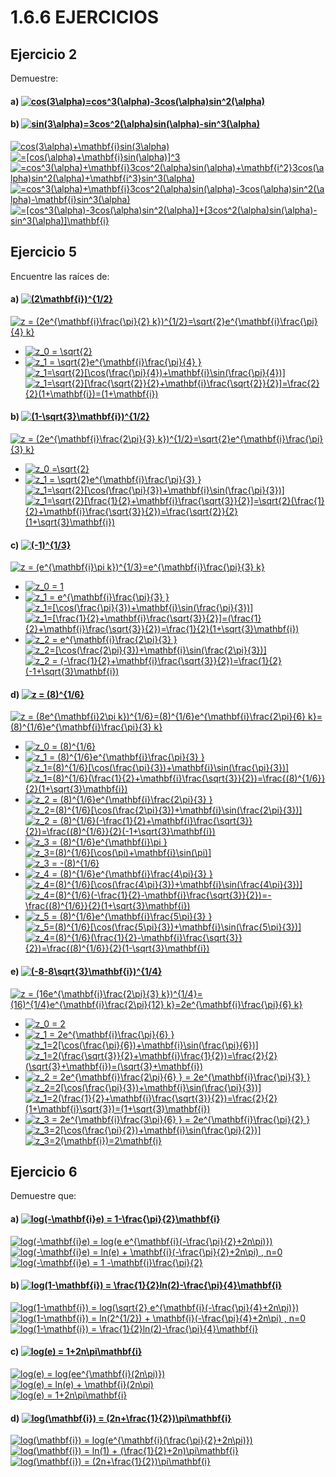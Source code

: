 # 1.6.6 EJERCICIOS

## Ejercicio 2

Demuestre:  
#### **a)** <a href="https://www.codecogs.com/eqnedit.php?latex=cos(3\alpha)=cos^3(\alpha)-3cos(\alpha)sin^2(\alpha)" target="_blank"><img src="https://latex.codecogs.com/png.latex?cos(3\alpha)=cos^3(\alpha)-3cos(\alpha)sin^2(\alpha)" title="cos(3\alpha)=cos^3(\alpha)-3cos(\alpha)sin^2(\alpha)" /></a>
#### **b)** <a href="https://www.codecogs.com/eqnedit.php?latex=sin(3\alpha)=3cos^2(\alpha)sin(\alpha)-sin^3(\alpha)" target="_blank"><img src="https://latex.codecogs.com/png.latex?sin(3\alpha)=3cos^2(\alpha)sin(\alpha)-sin^3(\alpha)" title="sin(3\alpha)=3cos^2(\alpha)sin(\alpha)-sin^3(\alpha)" /></a>  

<a href="https://www.codecogs.com/eqnedit.php?latex=cos(3\alpha)&plus;\mathbf{i}sin(3\alpha)" target="_blank"><img src="https://latex.codecogs.com/gif.latex?cos(3\alpha)&plus;\mathbf{i}sin(3\alpha)" title="cos(3\alpha)+\mathbf{i}sin(3\alpha)" /></a>  
<a href="https://www.codecogs.com/eqnedit.php?latex==[cos(\alpha)&plus;\mathbf{i}sin(\alpha)]^3" target="_blank"><img src="https://latex.codecogs.com/gif.latex?=[cos(\alpha)&plus;\mathbf{i}sin(\alpha)]^3" title="=[cos(\alpha)+\mathbf{i}sin(\alpha)]^3" /></a>  
<a href="https://www.codecogs.com/eqnedit.php?latex==cos^3(\alpha)&plus;\mathbf{i}3cos^2(\alpha)sin(\alpha)&plus;\mathbf{i^2}3cos(\alpha)sin^2(\alpha)+\mathbf{i^3}sin^3(\alpha)" target="_blank"><img src="https://latex.codecogs.com/gif.latex?=cos^3(\alpha)&plus;\mathbf{i}3cos^2(\alpha)sin(\alpha)&plus;\mathbf{i^2}3cos(\alpha)sin^2(\alpha)+\mathbf{i^3}sin^3(\alpha)" title="=cos^3(\alpha)+\mathbf{i}3cos^2(\alpha)sin(\alpha)+\mathbf{i^2}3cos(\alpha)sin^2(\alpha)+\mathbf{i^3}sin^3(\alpha)" /></a>  
<a href="https://www.codecogs.com/eqnedit.php?latex==cos^3(\alpha)&plus;\mathbf{i}3cos^2(\alpha)sin(\alpha)-3cos(\alpha)sin^2(\alpha)-\mathbf{i}sin^3(\alpha)" target="_blank"><img src="https://latex.codecogs.com/gif.latex?=cos^3(\alpha)&plus;\mathbf{i}3cos^2(\alpha)sin(\alpha)-3cos(\alpha)sin^2(\alpha)-\mathbf{i}sin^3(\alpha)" title="=cos^3(\alpha)+\mathbf{i}3cos^2(\alpha)sin(\alpha)-3cos(\alpha)sin^2(\alpha)-\mathbf{i}sin^3(\alpha)" /></a>  
<a href="https://www.codecogs.com/eqnedit.php?latex==[cos^3(\alpha)-3cos(\alpha)sin^2(\alpha)]&plus;[3cos^2(\alpha)sin(\alpha)-sin^3(\alpha)]\mathbf{i}" target="_blank"><img src="https://latex.codecogs.com/gif.latex?=[cos^3(\alpha)-3cos(\alpha)sin^2(\alpha)]&plus;[3cos^2(\alpha)sin(\alpha)-sin^3(\alpha)]\mathbf{i}" title="=[cos^3(\alpha)-3cos(\alpha)sin^2(\alpha)]+[3cos^2(\alpha)sin(\alpha)-sin^3(\alpha)]\mathbf{i}" /></a> 

## Ejercicio 5

Encuentre las raíces de:
#### **a)** <a href="https://www.codecogs.com/eqnedit.php?latex=(2\mathbf{i})^{1/2}" target="_blank"><img src="https://latex.codecogs.com/gif.latex?(2\mathbf{i})^{1/2}" title="(2\mathbf{i})^{1/2}" /></a>  

<a href="https://www.codecogs.com/eqnedit.php?latex=z&space;=&space;(2e^{\mathbf{i}\frac{\pi}{2}&space;k})^{1/2}=\sqrt{2}e^{\mathbf{i}\frac{\pi}{4}&space;k}" target="_blank"><img src="https://latex.codecogs.com/gif.latex?z&space;=&space;(2e^{\mathbf{i}\frac{\pi}{2}&space;k})^{1/2}=\sqrt{2}e^{\mathbf{i}\frac{\pi}{4}&space;k}" title="z = (2e^{\mathbf{i}\frac{\pi}{2} k})^{1/2}=\sqrt{2}e^{\mathbf{i}\frac{\pi}{4} k}" /></a>  
- <a href="https://www.codecogs.com/eqnedit.php?latex=z_0&space;=&space;\sqrt{2}" target="_blank"><img src="https://latex.codecogs.com/gif.latex?z_0&space;=&space;\sqrt{2}" title="z_0 = \sqrt{2}" /></a>
- <a href="https://www.codecogs.com/eqnedit.php?latex=z_1&space;=&space;\sqrt{2}e^{\mathbf{i}\frac{\pi}{4}&space;}" target="_blank"><img src="https://latex.codecogs.com/gif.latex?z_1&space;=&space;\sqrt{2}e^{\mathbf{i}\frac{\pi}{4}&space;}" title="z_1 = \sqrt{2}e^{\mathbf{i}\frac{\pi}{4} }" /></a>  
<a href="https://www.codecogs.com/eqnedit.php?latex=z_1=\sqrt{2}[\cos(\frac{\pi}{4})&plus;\mathbf{i}\sin(\frac{\pi}{4})]" target="_blank"><img src="https://latex.codecogs.com/gif.latex?z_1=\sqrt{2}[\cos(\frac{\pi}{4})&plus;\mathbf{i}\sin(\frac{\pi}{4})]" title="z_1=\sqrt{2}[\cos(\frac{\pi}{4})+\mathbf{i}\sin(\frac{\pi}{4})]" /></a>  
<a href="https://www.codecogs.com/eqnedit.php?latex=z_1=\sqrt{2}[\frac{\sqrt{2}}{2}&plus;\mathbf{i}\frac{\sqrt{2}}{2}]=\frac{2}{2}(1&plus;\mathbf{i})=(1&plus;\mathbf{i})" target="_blank"><img src="https://latex.codecogs.com/gif.latex?z_1=\sqrt{2}[\frac{\sqrt{2}}{2}&plus;\mathbf{i}\frac{\sqrt{2}}{2}]=\frac{2}{2}(1&plus;\mathbf{i})=(1&plus;\mathbf{i})" title="z_1=\sqrt{2}[\frac{\sqrt{2}}{2}+\mathbf{i}\frac{\sqrt{2}}{2}]=\frac{2}{2}(1+\mathbf{i})=(1+\mathbf{i})" /></a>   

#### **b)** <a href="https://www.codecogs.com/eqnedit.php?latex=(1-\sqrt{3}\mathbf{i})^{1/2}" target="_blank"><img src="https://latex.codecogs.com/gif.latex?(1-\sqrt{3}\mathbf{i})^{1/2}" title=" (1-\sqrt{3}\mathbf{i})^{1/2}" /></a>  

<a href="https://www.codecogs.com/eqnedit.php?latex=z&space;=&space;(2e^{\mathbf{i}\frac{2\pi}{3}&space;k})^{1/2}=\sqrt{2}e^{\mathbf{i}\frac{\pi}{3}&space;k}" target="_blank"><img src="https://latex.codecogs.com/gif.latex?z&space;=&space;(2e^{\mathbf{i}\frac{2\pi}{3}&space;k})^{1/2}=\sqrt{2}e^{\mathbf{i}\frac{\pi}{3}&space;k}" title="z = (2e^{\mathbf{i}\frac{2\pi}{3} k})^{1/2}=\sqrt{2}e^{\mathbf{i}\frac{\pi}{3} k}" /></a>  
- <a href="https://www.codecogs.com/eqnedit.php?latex=z_0&space;=\sqrt{2}" target="_blank"><img src="https://latex.codecogs.com/gif.latex?z_0&space;=\sqrt{2}" title="z_0 =\sqrt{2}" /></a>  
- <a href="https://www.codecogs.com/eqnedit.php?latex=z_1&space;=&space;\sqrt{2}e^{\mathbf{i}\frac{\pi}{3}&space;}" target="_blank"><img src="https://latex.codecogs.com/gif.latex?z_1&space;=&space;\sqrt{2}e^{\mathbf{i}\frac{\pi}{3}&space;}" title="z_1 = \sqrt{2}e^{\mathbf{i}\frac{\pi}{3} }" /></a>   
<a href="https://www.codecogs.com/eqnedit.php?latex=z_1=\sqrt{2}[\cos(\frac{\pi}{3})&plus;\mathbf{i}\sin(\frac{\pi}{3})]" target="_blank"><img src="https://latex.codecogs.com/gif.latex?z_1=\sqrt{2}[\cos(\frac{\pi}{3})&plus;\mathbf{i}\sin(\frac{\pi}{3})]" title="z_1=\sqrt{2}[\cos(\frac{\pi}{3})+\mathbf{i}\sin(\frac{\pi}{3})]" /></a>  
<a href="https://www.codecogs.com/eqnedit.php?latex=z_1=\sqrt{2}[\frac{1}{2}&plus;\mathbf{i}\frac{\sqrt{3}}{2}]=\sqrt{2}(\frac{1}{2}&plus;\mathbf{i}\frac{\sqrt{3}}{2})=\frac{\sqrt{2}}{2}(1&plus;\sqrt{3}\mathbf{i})" target="_blank"><img src="https://latex.codecogs.com/gif.latex?z_1=\sqrt{2}[\frac{1}{2}&plus;\mathbf{i}\frac{\sqrt{3}}{2}]=\sqrt{2}(\frac{1}{2}&plus;\mathbf{i}\frac{\sqrt{3}}{2})=\frac{\sqrt{2}}{2}(1&plus;\sqrt{3}\mathbf{i})" title="z_1=\sqrt{2}[\frac{1}{2}+\mathbf{i}\frac{\sqrt{3}}{2}]=\sqrt{2}(\frac{1}{2}+\mathbf{i}\frac{\sqrt{3}}{2})=\frac{\sqrt{2}}{2}(1+\sqrt{3}\mathbf{i})" /></a>  

#### **c)** <a href="https://www.codecogs.com/eqnedit.php?latex=(-1)^{1/3}" target="_blank"><img src="https://latex.codecogs.com/gif.latex?(-1)^{1/3}" title="(-1)^{1/3}" /></a>  

<a href="https://www.codecogs.com/eqnedit.php?latex=z&space;=&space;(e^{\mathbf{i}\pi&space;k})^{1/3}=e^{\mathbf{i}\frac{\pi}{3}&space;k}" target="_blank"><img src="https://latex.codecogs.com/gif.latex?z&space;=&space;(e^{\mathbf{i}\pi&space;k})^{1/3}=e^{\mathbf{i}\frac{\pi}{3}&space;k}" title="z = (e^{\mathbf{i}\pi k})^{1/3}=e^{\mathbf{i}\frac{\pi}{3} k}" /></a>  
- <a href="https://www.codecogs.com/eqnedit.php?latex=z_0&space;=&space;1" target="_blank"><img src="https://latex.codecogs.com/gif.latex?z_0&space;=&space;1" title="z_0 = 1" /></a>  
- <a href="https://www.codecogs.com/eqnedit.php?latex=z_1&space;=&space;e^{\mathbf{i}\frac{\pi}{3}&space;}" target="_blank"><img src="https://latex.codecogs.com/gif.latex?z_1&space;=&space;e^{\mathbf{i}\frac{\pi}{3}&space;}" title="z_1 = e^{\mathbf{i}\frac{\pi}{3} }" /></a>  
<a href="https://www.codecogs.com/eqnedit.php?latex=z_1=[\cos(\frac{\pi}{3})&plus;\mathbf{i}\sin(\frac{\pi}{3})]" target="_blank"><img src="https://latex.codecogs.com/gif.latex?z_1=[\cos(\frac{\pi}{3})&plus;\mathbf{i}\sin(\frac{\pi}{3})]" title="z_1=[\cos(\frac{\pi}{3})+\mathbf{i}\sin(\frac{\pi}{3})]" /></a>  
<a href="https://www.codecogs.com/eqnedit.php?latex=z_1=[\frac{1}{2}&plus;\mathbf{i}\frac{\sqrt{3}}{2}]=(\frac{1}{2}&plus;\mathbf{i}\frac{\sqrt{3}}{2})=\frac{1}{2}(1&plus;\sqrt{3}\mathbf{i})" target="_blank"><img src="https://latex.codecogs.com/gif.latex?z_1=[\frac{1}{2}&plus;\mathbf{i}\frac{\sqrt{3}}{2}]=(\frac{1}{2}&plus;\mathbf{i}\frac{\sqrt{3}}{2})=\frac{1}{2}(1&plus;\sqrt{3}\mathbf{i})" title="z_1=[\frac{1}{2}+\mathbf{i}\frac{\sqrt{3}}{2}]=(\frac{1}{2}+\mathbf{i}\frac{\sqrt{3}}{2})=\frac{1}{2}(1+\sqrt{3}\mathbf{i})" /></a>  
- <a href="https://www.codecogs.com/eqnedit.php?latex=z_2&space;=&space;e^{\mathbf{i}\frac{2\pi}{3}&space;}" target="_blank"><img src="https://latex.codecogs.com/gif.latex?z_2&space;=&space;e^{\mathbf{i}\frac{2\pi}{3}&space;}" title="z_2 = e^{\mathbf{i}\frac{2\pi}{3} }" /></a>  
<a href="https://www.codecogs.com/eqnedit.php?latex=z_2=[\cos(\frac{2\pi}{3})&plus;\mathbf{i}\sin(\frac{2\pi}{3})]" target="_blank"><img src="https://latex.codecogs.com/gif.latex?z_2=[\cos(\frac{2\pi}{3})&plus;\mathbf{i}\sin(\frac{2\pi}{3})]" title="z_2=[\cos(\frac{2\pi}{3})+\mathbf{i}\sin(\frac{2\pi}{3})]" /></a>  
<a href="https://www.codecogs.com/eqnedit.php?latex=z_2&space;=&space;(-\frac{1}{2}&plus;\mathbf{i}\frac{\sqrt{3}}{2})=\frac{1}{2}(-1&plus;\sqrt{3}\mathbf{i})" target="_blank"><img src="https://latex.codecogs.com/gif.latex?z_2&space;=&space;(-\frac{1}{2}&plus;\mathbf{i}\frac{\sqrt{3}}{2})=\frac{1}{2}(-1&plus;\sqrt{3}\mathbf{i})" title="z_2 = (-\frac{1}{2}+\mathbf{i}\frac{\sqrt{3}}{2})=\frac{1}{2}(-1+\sqrt{3}\mathbf{i})" /></a>  

#### **d)** <a href="https://www.codecogs.com/eqnedit.php?latex=z&space;=&space;(8)^{1/6}" target="_blank"><img src="https://latex.codecogs.com/gif.latex?z&space;=&space;(8)^{1/6}" title="z = (8)^{1/6}" /></a>  

<a href="https://www.codecogs.com/eqnedit.php?latex=z&space;=&space;(8e^{\mathbf{i}2\pi&space;k})^{1/6}=(8)^{1/6}e^{\mathbf{i}\frac{2\pi}{6}&space;k}=(8)^{1/6}e^{\mathbf{i}\frac{\pi}{3}&space;k}" target="_blank"><img src="https://latex.codecogs.com/gif.latex?z&space;=&space;(8e^{\mathbf{i}2\pi&space;k})^{1/6}=(8)^{1/6}e^{\mathbf{i}\frac{2\pi}{6}&space;k}=(8)^{1/6}e^{\mathbf{i}\frac{\pi}{3}&space;k}" title="z = (8e^{\mathbf{i}2\pi k})^{1/6}=(8)^{1/6}e^{\mathbf{i}\frac{2\pi}{6} k}=(8)^{1/6}e^{\mathbf{i}\frac{\pi}{3} k}" /></a>  
- <a href="https://www.codecogs.com/eqnedit.php?latex=z_0&space;=&space;(8)^{1/6}" target="_blank"><img src="https://latex.codecogs.com/gif.latex?z_0&space;=&space;(8)^{1/6}" title="z_0 = (8)^{1/6}" /></a>  
- <a href="https://www.codecogs.com/eqnedit.php?latex=z_1&space;=&space;(8)^{1/6}e^{\mathbf{i}\frac{\pi}{3}&space;}" target="_blank"><img src="https://latex.codecogs.com/gif.latex?z_1&space;=&space;(8)^{1/6}e^{\mathbf{i}\frac{\pi}{3}&space;}" title="z_1 = (8)^{1/6}e^{\mathbf{i}\frac{\pi}{3} }" /></a>  
<a href="https://www.codecogs.com/eqnedit.php?latex=z_1=(8)^{1/6}[\cos(\frac{\pi}{3})&plus;\mathbf{i}\sin(\frac{\pi}{3})]" target="_blank"><img src="https://latex.codecogs.com/gif.latex?z_1=(8)^{1/6}[\cos(\frac{\pi}{3})&plus;\mathbf{i}\sin(\frac{\pi}{3})]" title="z_1=(8)^{1/6}[\cos(\frac{\pi}{3})+\mathbf{i}\sin(\frac{\pi}{3})]" /></a>  
<a href="https://www.codecogs.com/eqnedit.php?latex=z_1=(8)^{1/6}(\frac{1}{2}&plus;\mathbf{i}\frac{\sqrt{3}}{2})=\frac{(8)^{1/6}}{2}(1&plus;\sqrt{3}\mathbf{i})" target="_blank"><img src="https://latex.codecogs.com/gif.latex?z_1=(8)^{1/6}(\frac{1}{2}&plus;\mathbf{i}\frac{\sqrt{3}}{2})=\frac{(8)^{1/6}}{2}(1&plus;\sqrt{3}\mathbf{i})" title="z_1=(8)^{1/6}(\frac{1}{2}+\mathbf{i}\frac{\sqrt{3}}{2})=\frac{(8)^{1/6}}{2}(1+\sqrt{3}\mathbf{i})" /></a>  
- <a href="https://www.codecogs.com/eqnedit.php?latex=z_2&space;=&space;(8)^{1/6}e^{\mathbf{i}\frac{2\pi}{3}&space;}" target="_blank"><img src="https://latex.codecogs.com/gif.latex?z_2&space;=&space;(8)^{1/6}e^{\mathbf{i}\frac{2\pi}{3}&space;}" title="z_2 = (8)^{1/6}e^{\mathbf{i}\frac{2\pi}{3} }" /></a>  
<a href="https://www.codecogs.com/eqnedit.php?latex=z_2=(8)^{1/6}[\cos(\frac{2\pi}{3})&plus;\mathbf{i}\sin(\frac{2\pi}{3})]" target="_blank"><img src="https://latex.codecogs.com/gif.latex?z_2=(8)^{1/6}[\cos(\frac{2\pi}{3})&plus;\mathbf{i}\sin(\frac{2\pi}{3})]" title="z_2=(8)^{1/6}[\cos(\frac{2\pi}{3})+\mathbf{i}\sin(\frac{2\pi}{3})]" /></a>  
<a href="https://www.codecogs.com/eqnedit.php?latex=z_2&space;=&space;(8)^{1/6}(-\frac{1}{2}&plus;\mathbf{i}\frac{\sqrt{3}}{2})=\frac{(8)^{1/6}}{2}(-1&plus;\sqrt{3}\mathbf{i})" target="_blank"><img src="https://latex.codecogs.com/gif.latex?z_2&space;=&space;(8)^{1/6}(-\frac{1}{2}&plus;\mathbf{i}\frac{\sqrt{3}}{2})=\frac{(8)^{1/6}}{2}(-1&plus;\sqrt{3}\mathbf{i})" title="z_2 = (8)^{1/6}(-\frac{1}{2}+\mathbf{i}\frac{\sqrt{3}}{2})=\frac{(8)^{1/6}}{2}(-1+\sqrt{3}\mathbf{i})" /></a>  
- <a href="https://www.codecogs.com/eqnedit.php?latex=z_3&space;=&space;(8)^{1/6}e^{\mathbf{i}\pi&space;}" target="_blank"><img src="https://latex.codecogs.com/gif.latex?z_3&space;=&space;(8)^{1/6}e^{\mathbf{i}\pi&space;}" title="z_3 = (8)^{1/6}e^{\mathbf{i}\pi }" /></a>  
<a href="https://www.codecogs.com/eqnedit.php?latex=z_3=(8)^{1/6}[\cos(\pi)&plus;\mathbf{i}\sin(\pi)]" target="_blank"><img src="https://latex.codecogs.com/gif.latex?z_3=(8)^{1/6}[\cos(\pi)&plus;\mathbf{i}\sin(\pi)]" title="z_3=(8)^{1/6}[\cos(\pi)+\mathbf{i}\sin(\pi)]" /></a>  
<a href="https://www.codecogs.com/eqnedit.php?latex=z_3&space;=&space;-(8)^{1/6}" target="_blank"><img src="https://latex.codecogs.com/gif.latex?z_3&space;=&space;-(8)^{1/6}" title="z_3 = -(8)^{1/6}" /></a>  
- <a href="https://www.codecogs.com/eqnedit.php?latex=z_4&space;=&space;(8)^{1/6}e^{\mathbf{i}\frac{4\pi}{3}&space;}" target="_blank"><img src="https://latex.codecogs.com/gif.latex?z_4&space;=&space;(8)^{1/6}e^{\mathbf{i}\frac{4\pi}{3}&space;}" title="z_4 = (8)^{1/6}e^{\mathbf{i}\frac{4\pi}{3} }" /></a>  
<a href="https://www.codecogs.com/eqnedit.php?latex=z_4=(8)^{1/6}[\cos(\frac{4\pi}{3})&plus;\mathbf{i}\sin(\frac{4\pi}{3})]" target="_blank"><img src="https://latex.codecogs.com/gif.latex?z_4=(8)^{1/6}[\cos(\frac{4\pi}{3})&plus;\mathbf{i}\sin(\frac{4\pi}{3})]" title="z_4=(8)^{1/6}[\cos(\frac{4\pi}{3})+\mathbf{i}\sin(\frac{4\pi}{3})]" /></a>  
<a href="https://www.codecogs.com/eqnedit.php?latex=z_4=(8)^{1/6}(-\frac{1}{2}-\mathbf{i}\frac{\sqrt{3}}{2})=-\frac{(8)^{1/6}}{2}(1&plus;\sqrt{3}\mathbf{i})" target="_blank"><img src="https://latex.codecogs.com/gif.latex?z_4=(8)^{1/6}(-\frac{1}{2}-\mathbf{i}\frac{\sqrt{3}}{2})=-\frac{(8)^{1/6}}{2}(1&plus;\sqrt{3}\mathbf{i})" title="z_4=(8)^{1/6}(-\frac{1}{2}-\mathbf{i}\frac{\sqrt{3}}{2})=-\frac{(8)^{1/6}}{2}(1+\sqrt{3}\mathbf{i})" /></a>  
- <a href="https://www.codecogs.com/eqnedit.php?latex=z_5&space;=&space;(8)^{1/6}e^{\mathbf{i}\frac{5\pi}{3}&space;}" target="_blank"><img src="https://latex.codecogs.com/gif.latex?z_5&space;=&space;(8)^{1/6}e^{\mathbf{i}\frac{5\pi}{3}&space;}" title="z_5 = (8)^{1/6}e^{\mathbf{i}\frac{5\pi}{3} }" /></a>  
<a href="https://www.codecogs.com/eqnedit.php?latex=z_5=(8)^{1/6}[\cos(\frac{5\pi}{3})&plus;\mathbf{i}\sin(\frac{5\pi}{3})]" target="_blank"><img src="https://latex.codecogs.com/gif.latex?z_5=(8)^{1/6}[\cos(\frac{5\pi}{3})&plus;\mathbf{i}\sin(\frac{5\pi}{3})]" title="z_5=(8)^{1/6}[\cos(\frac{5\pi}{3})+\mathbf{i}\sin(\frac{5\pi}{3})]" /></a>  
<a href="https://www.codecogs.com/eqnedit.php?latex=z_4=(8)^{1/6}(\frac{1}{2}-\mathbf{i}\frac{\sqrt{3}}{2})=\frac{(8)^{1/6}}{2}(1-\sqrt{3}\mathbf{i})" target="_blank"><img src="https://latex.codecogs.com/gif.latex?z_4=(8)^{1/6}(\frac{1}{2}-\mathbf{i}\frac{\sqrt{3}}{2})=\frac{(8)^{1/6}}{2}(1-\sqrt{3}\mathbf{i})" title="z_4=(8)^{1/6}(\frac{1}{2}-\mathbf{i}\frac{\sqrt{3}}{2})=\frac{(8)^{1/6}}{2}(1-\sqrt{3}\mathbf{i})" /></a>  

#### **e)** <a href="https://www.codecogs.com/eqnedit.php?latex=(-8-8\sqrt{3}\mathbf{i})^{1/4}" target="_blank"><img src="https://latex.codecogs.com/gif.latex?(-8-8\sqrt{3}\mathbf{i})^{1/4}" title="(-8-8\sqrt{3}\mathbf{i})^{1/4}" /></a>  

<a href="https://www.codecogs.com/eqnedit.php?latex=z&space;=&space;(16e^{\mathbf{i}\frac{2\pi}{3}&space;k})^{1/4}=(16)^{1/4}e^{\mathbf{i}\frac{2\pi}{12}&space;k}=2e^{\mathbf{i}\frac{\pi}{6}&space;k}" target="_blank"><img src="https://latex.codecogs.com/gif.latex?z&space;=&space;(16e^{\mathbf{i}\frac{2\pi}{3}&space;k})^{1/4}=(16)^{1/4}e^{\mathbf{i}\frac{2\pi}{12}&space;k}=2e^{\mathbf{i}\frac{\pi}{6}&space;k}" title="z = (16e^{\mathbf{i}\frac{2\pi}{3} k})^{1/4}=(16)^{1/4}e^{\mathbf{i}\frac{2\pi}{12} k}=2e^{\mathbf{i}\frac{\pi}{6} k}" /></a>  
- <a href="https://www.codecogs.com/eqnedit.php?latex=z_0&space;=&space;2" target="_blank"><img src="https://latex.codecogs.com/gif.latex?z_0&space;=&space;2" title="z_0 = 2" /></a>  
- <a href="https://www.codecogs.com/eqnedit.php?latex=z_1&space;=&space;2e^{\mathbf{i}\frac{\pi}{6}&space;}" target="_blank"><img src="https://latex.codecogs.com/gif.latex?z_1&space;=&space;2e^{\mathbf{i}\frac{\pi}{6}&space;}" title="z_1 = 2e^{\mathbf{i}\frac{\pi}{6} }" /></a>  
<a href="https://www.codecogs.com/eqnedit.php?latex=z_1=2[\cos(\frac{\pi}{6})&plus;\mathbf{i}\sin(\frac{\pi}{6})]" target="_blank"><img src="https://latex.codecogs.com/gif.latex?z_1=2[\cos(\frac{\pi}{6})&plus;\mathbf{i}\sin(\frac{\pi}{6})]" title="z_1=2[\cos(\frac{\pi}{6})+\mathbf{i}\sin(\frac{\pi}{6})]" /></a>  
<a href="https://www.codecogs.com/eqnedit.php?latex=z_1=2(\frac{\sqrt{3}}{2}&plus;\mathbf{i}\frac{1}{2})=\frac{2}{2}(\sqrt{3}&plus;\mathbf{i})=(\sqrt{3}&plus;\mathbf{i})" target="_blank"><img src="https://latex.codecogs.com/gif.latex?z_1=2(\frac{\sqrt{3}}{2}&plus;\mathbf{i}\frac{1}{2})=\frac{2}{2}(\sqrt{3}&plus;\mathbf{i})=(\sqrt{3}&plus;\mathbf{i})" title="z_1=2(\frac{\sqrt{3}}{2}+\mathbf{i}\frac{1}{2})=\frac{2}{2}(\sqrt{3}+\mathbf{i})=(\sqrt{3}+\mathbf{i})" /></a>  
- <a href="https://www.codecogs.com/eqnedit.php?latex=z_2&space;=&space;2e^{\mathbf{i}\frac{2\pi}{6}&space;}&space;=&space;2e^{\mathbf{i}\frac{\pi}{3}&space;}" target="_blank"><img src="https://latex.codecogs.com/gif.latex?z_2&space;=&space;2e^{\mathbf{i}\frac{2\pi}{6}&space;}&space;=&space;2e^{\mathbf{i}\frac{\pi}{3}&space;}" title="z_2 = 2e^{\mathbf{i}\frac{2\pi}{6} } = 2e^{\mathbf{i}\frac{\pi}{3} }" /></a>  
<a href="https://www.codecogs.com/eqnedit.php?latex=z_2=2[\cos(\frac{\pi}{3})&plus;\mathbf{i}\sin(\frac{\pi}{3})]" target="_blank"><img src="https://latex.codecogs.com/gif.latex?z_2=2[\cos(\frac{\pi}{3})&plus;\mathbf{i}\sin(\frac{\pi}{3})]" title="z_2=2[\cos(\frac{\pi}{3})+\mathbf{i}\sin(\frac{\pi}{3})]" /></a>  
<a href="https://www.codecogs.com/eqnedit.php?latex=z_1=2(\frac{1}{2}&plus;\mathbf{i}\frac{\sqrt{3}}{2})=\frac{2}{2}(1&plus;\mathbf{i}\sqrt{3})=(1&plus;\sqrt{3}\mathbf{i})" target="_blank"><img src="https://latex.codecogs.com/gif.latex?z_1=2(\frac{1}{2}&plus;\mathbf{i}\frac{\sqrt{3}}{2})=\frac{2}{2}(1&plus;\mathbf{i}\sqrt{3})=(1&plus;\sqrt{3}\mathbf{i})" title="z_1=2(\frac{1}{2}+\mathbf{i}\frac{\sqrt{3}}{2})=\frac{2}{2}(1+\mathbf{i}\sqrt{3})=(1+\sqrt{3}\mathbf{i})" /></a>  
- <a href="https://www.codecogs.com/eqnedit.php?latex=z_3&space;=&space;2e^{\mathbf{i}\frac{3\pi}{6}&space;}&space;=&space;2e^{\mathbf{i}\frac{\pi}{2}&space;}" target="_blank"><img src="https://latex.codecogs.com/gif.latex?z_3&space;=&space;2e^{\mathbf{i}\frac{3\pi}{6}&space;}&space;=&space;2e^{\mathbf{i}\frac{\pi}{2}&space;}" title="z_3 = 2e^{\mathbf{i}\frac{3\pi}{6} } = 2e^{\mathbf{i}\frac{\pi}{2} }" /></a>  
<a href="https://www.codecogs.com/eqnedit.php?latex=z_3=2[\cos(\frac{\pi}{2})&plus;\mathbf{i}\sin(\frac{\pi}{2})]" target="_blank"><img src="https://latex.codecogs.com/gif.latex?z_3=2[\cos(\frac{\pi}{2})&plus;\mathbf{i}\sin(\frac{\pi}{2})]" title="z_3=2[\cos(\frac{\pi}{2})+\mathbf{i}\sin(\frac{\pi}{2})]" /></a>  
<a href="https://www.codecogs.com/eqnedit.php?latex=z_3=2(\mathbf{i})=2\mathbf{i}" target="_blank"><img src="https://latex.codecogs.com/gif.latex?z_3=2(\mathbf{i})=2\mathbf{i}" title="z_3=2(\mathbf{i})=2\mathbf{i}" /></a>  

## Ejercicio 6

Demuestre que:

#### **a)** <a href="https://www.codecogs.com/eqnedit.php?latex=log(-\mathbf{i}e)&space;=&space;1-\frac{\pi}{2}\mathbf{i}" target="_blank"><img src="https://latex.codecogs.com/gif.latex?log(-\mathbf{i}e)&space;=&space;1-\frac{\pi}{2}\mathbf{i}" title="log(-\mathbf{i}e) = 1-\frac{\pi}{2}\mathbf{i}" /></a>  

<a href="https://www.codecogs.com/eqnedit.php?latex=log(-\mathbf{i}e)&space;=&space;log(e&space;e^{\mathbf{i}(-\frac{\pi}{2}&plus;2n\pi)})" target="_blank"><img src="https://latex.codecogs.com/gif.latex?log(-\mathbf{i}e)&space;=&space;log(e&space;e^{\mathbf{i}(-\frac{\pi}{2}&plus;2n\pi)})" title="log(-\mathbf{i}e) = log(e e^{\mathbf{i}(-\frac{\pi}{2}+2n\pi)})" /></a>  
<a href="https://www.codecogs.com/eqnedit.php?latex=log(-\mathbf{i}e)&space;=&space;ln(e)&space;&plus;&space;\mathbf{i}(-\frac{\pi}{2}&plus;2n\pi)&space;,&space;n=0" target="_blank"><img src="https://latex.codecogs.com/gif.latex?log(-\mathbf{i}e)&space;=&space;ln(e)&space;&plus;&space;\mathbf{i}(-\frac{\pi}{2}&plus;2n\pi)&space;,&space;n=0" title="log(-\mathbf{i}e) = ln(e) + \mathbf{i}(-\frac{\pi}{2}+2n\pi) , n=0" /></a>  
<a href="https://www.codecogs.com/eqnedit.php?latex=log(-\mathbf{i}e)&space;=&space;1&space;-\mathbf{i}\frac{\pi}{2}" target="_blank"><img src="https://latex.codecogs.com/gif.latex?log(-\mathbf{i}e)&space;=&space;1&space;-\mathbf{i}\frac{\pi}{2}" title="log(-\mathbf{i}e) = 1 -\mathbf{i}\frac{\pi}{2}" /></a>  

#### **b)** <a href="https://www.codecogs.com/eqnedit.php?latex=log(1-\mathbf{i})&space;=&space;\frac{1}{2}ln(2)-\frac{\pi}{4}\mathbf{i}" target="_blank"><img src="https://latex.codecogs.com/gif.latex?log(1-\mathbf{i})&space;=&space;\frac{1}{2}ln(2)-\frac{\pi}{4}\mathbf{i}" title="log(1-\mathbf{i}) = \frac{1}{2}ln(2)-\frac{\pi}{4}\mathbf{i}" /></a>  

<a href="https://www.codecogs.com/eqnedit.php?latex=log(1-\mathbf{i})&space;=&space;log(\sqrt{2}&space;e^{\mathbf{i}(-\frac{\pi}{4}&plus;2n\pi)})" target="_blank"><img src="https://latex.codecogs.com/gif.latex?log(1-\mathbf{i})&space;=&space;log(\sqrt{2}&space;e^{\mathbf{i}(-\frac{\pi}{4}&plus;2n\pi)})" title="log(1-\mathbf{i}) = log(\sqrt{2} e^{\mathbf{i}(-\frac{\pi}{4}+2n\pi)})" /></a>  
<a href="https://www.codecogs.com/eqnedit.php?latex=log(1-\mathbf{i})&space;=&space;ln(2^{1/2})&space;&plus;&space;\mathbf{i}(-\frac{\pi}{4}&plus;2n\pi)&space;,&space;n=0" target="_blank"><img src="https://latex.codecogs.com/gif.latex?log(1-\mathbf{i})&space;=&space;ln(2^{1/2})&space;&plus;&space;\mathbf{i}(-\frac{\pi}{4}&plus;2n\pi)&space;,&space;n=0" title="log(1-\mathbf{i}) = ln(2^{1/2}) + \mathbf{i}(-\frac{\pi}{4}+2n\pi) , n=0" /></a>  
<a href="https://www.codecogs.com/eqnedit.php?latex=log(1-\mathbf{i})&space;=&space;\frac{1}{2}ln(2)-\frac{\pi}{4}\mathbf{i}" target="_blank"><img src="https://latex.codecogs.com/gif.latex?log(1-\mathbf{i})&space;=&space;\frac{1}{2}ln(2)-\frac{\pi}{4}\mathbf{i}" title="log(1-\mathbf{i}) = \frac{1}{2}ln(2)-\frac{\pi}{4}\mathbf{i}" /></a>  

#### **c)** <a href="https://www.codecogs.com/eqnedit.php?latex=log(e)&space;=&space;1&plus;2n\pi\mathbf{i}" target="_blank"><img src="https://latex.codecogs.com/gif.latex?log(e)&space;=&space;1&plus;2n\pi\mathbf{i}" title="log(e) = 1+2n\pi\mathbf{i}" /></a>  

<a href="https://www.codecogs.com/eqnedit.php?latex=log(e)&space;=&space;log(ee^{\mathbf{i}(2n\pi)})" target="_blank"><img src="https://latex.codecogs.com/gif.latex?log(e)&space;=&space;log(ee^{\mathbf{i}(2n\pi)})" title="log(e) = log(ee^{\mathbf{i}(2n\pi)})" /></a>  
<a href="https://www.codecogs.com/eqnedit.php?latex=log(e)&space;=&space;ln(e)&space;&plus;&space;\mathbf{i}(2n\pi)" target="_blank"><img src="https://latex.codecogs.com/gif.latex?log(e)&space;=&space;ln(e)&space;&plus;&space;\mathbf{i}(2n\pi)" title="log(e) = ln(e) + \mathbf{i}(2n\pi)" /></a>  
<a href="https://www.codecogs.com/eqnedit.php?latex=log(e)&space;=&space;1&plus;2n\pi\mathbf{i}" target="_blank"><img src="https://latex.codecogs.com/gif.latex?log(e)&space;=&space;1&plus;2n\pi\mathbf{i}" title="log(e) = 1+2n\pi\mathbf{i}" /></a>  

#### **d)** <a href="https://www.codecogs.com/eqnedit.php?latex=log(\mathbf{i})&space;=&space;(2n&plus;\frac{1}{2})\pi\mathbf{i}" target="_blank"><img src="https://latex.codecogs.com/gif.latex?log(\mathbf{i})&space;=&space;(2n&plus;\frac{1}{2})\pi\mathbf{i}" title="log(\mathbf{i}) = (2n+\frac{1}{2})\pi\mathbf{i}" /></a>  

<a href="https://www.codecogs.com/eqnedit.php?latex=log(\mathbf{i})&space;=&space;log(e^{\mathbf{i}(\frac{\pi}{2}&plus;2n\pi)})" target="_blank"><img src="https://latex.codecogs.com/gif.latex?log(\mathbf{i})&space;=&space;log(e^{\mathbf{i}(\frac{\pi}{2}&plus;2n\pi)})" title="log(\mathbf{i}) = log(e^{\mathbf{i}(\frac{\pi}{2}+2n\pi)})" /></a>  
<a href="https://www.codecogs.com/eqnedit.php?latex=log(\mathbf{i})&space;=&space;ln(1)&space;&plus;&space;(\frac{1}{2}&plus;2n)\pi\mathbf{i}" target="_blank"><img src="https://latex.codecogs.com/gif.latex?log(\mathbf{i})&space;=&space;ln(1)&space;&plus;&space;(\frac{1}{2}&plus;2n)\pi\mathbf{i}" title="log(\mathbf{i}) = ln(1) + (\frac{1}{2}+2n)\pi\mathbf{i}" /></a>  
<a href="https://www.codecogs.com/eqnedit.php?latex=log(\mathbf{i})&space;=&space;(2n&plus;\frac{1}{2})\pi\mathbf{i}" target="_blank"><img src="https://latex.codecogs.com/gif.latex?log(\mathbf{i})&space;=&space;(2n&plus;\frac{1}{2})\pi\mathbf{i}" title="log(\mathbf{i}) = (2n+\frac{1}{2})\pi\mathbf{i}" /></a>  










